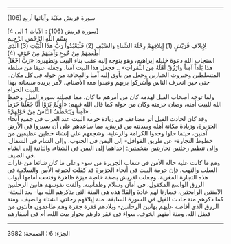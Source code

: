 ------------------------------------------------------------------------

(106) سورة قريش مكيّة وآياتها أربع  
  
\[سورة قريش (106) : الآيات 1 الى 4\]  
بِسْمِ اللَّهِ الرَّحْمنِ الرَّحِيمِ  
لِإِيلافِ قُرَيْشٍ (1) إِيلافِهِمْ رِحْلَةَ الشِّتاءِ وَالصَّيْفِ (2) فَلْيَعْبُدُوا رَبَّ هذَا الْبَيْتِ (3)
الَّذِي أَطْعَمَهُمْ مِنْ جُوعٍ وَآمَنَهُمْ مِنْ خَوْفٍ (4)  
استجاب الله دعوة خليله إبراهيم، وهو يتوجه إليه عقب بناء البيت وتطهيره:
«رَبِّ اجْعَلْ هذا بَلَداً آمِناً وَارْزُقْ أَهْلَهُ مِنَ الثَّمَراتِ» .. فجعل هذا البيت آمنا،
وجعله عتيقا من سلطة المتسلطين وجبروت الجبارين وجعل من يأوي إليه آمنا
والمخافة من حوله في كل مكان.. حتى حين انحرف الناس وأشركوا بربهم وعبدوا
معه الأصنام.. لأمر يريده سبحانه بهذا البيت الحرام.  
ولما توجه أصحاب الفيل لهدمه كان من أمرهم ما كان، مما فصلته سورة الفيل.
وحفظ الله للبيت أمنه، وصان حرمته وكان من حوله كما قال الله فيهم: «أَوَلَمْ
يَرَوْا أَنَّا جَعَلْنا حَرَماً آمِناً وَيُتَخَطَّفُ النَّاسُ مِنْ حَوْلِهِمْ؟» .  
وقد كان لحادث الفيل أثر مضاعف في زيادة حرمة البيت عند العرب في جميع
أنحاء الجزيرة، وزيادة مكانة أهله وسدنته من قريش، مما ساعدهم على أن
يسيروا في الأرض آمنين، حيثما حلوا وجدوا الكرامة والرعاية، وشجعهم على
إنشاء خطين عظيمين من خطوط التجارة- عن طريق القوافل- إلى اليمن في الجنوب،
وإلى الشام في الشمال. وإلى تنظيم رحلتين تجاريتين ضخمتين: إحداهما إلى
اليمن في الشتاء، والثانية إلى الشام في الصيف.  
ومع ما كانت عليه حالة الأمن في شعاب الجزيرة من سوء وعلى ما كان شائعا من
غارات السلب والنهب، فإن حرمة البيت في أنحاء الجزيرة قد كفلت لجيرته الأمن
والسلامة في هذه التجارة المغرية، وجعلت لقريش بصفة خاصة ميزة ظاهرة وفتحت
أمامها أبواب الرزق الواسع المكفول، في أمان وسلام وطمأنينة. وألفت نفوسهم
هاتين الرحلتين الآمنتين الرابحتين، فصارتا لهم عادة وإلفا! هذه هي المنة
التي يذكرهم الله بها- بعد البعثة- كما ذكرهم منة حادث الفيل في السورة
السابقة، منة إيلافهم رحلتي الشتاء والصيف، ومنة الرزق الذي أفاضه عليهم
بهاتين الرحلتين- وبلادهم قفرة جفرة وهم طاعمون هانئون من فضل الله. ومنة
أمنهم الخوف. سواء في عقر دارهم بجوار بيت الله، أم في أسفارهم

------------------------------------------------------------------------

الجزء: 6 ¦ الصفحة: 3982

